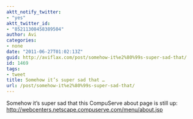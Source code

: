 ```yaml
---
aktt_notify_twitter:
- "yes"
aktt_twitter_id:
- "85211308458389504"
author: Avi
categories:
- none
date: "2011-06-27T01:02:13Z"
guid: http://aviflax.com/post/somehow-it%e2%80%99s-super-sad-that/
id: 1469
tags:
- tweet
title: Somehow it’s super sad that …
url: /post/somehow-it%e2%80%99s-super-sad-that/
---
```

Somehow it’s super sad that this CompuServe about page is still up: <a href="http://webcenters.netscape.compuserve.com/menu/about.jsp" rel="nofollow">http://webcenters.netscape.compuserve.com/menu/about.jsp</a>
